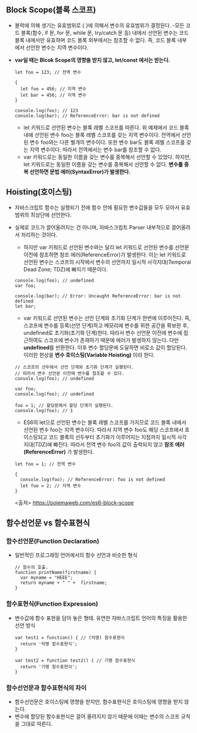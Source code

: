 ## Block Scope(블록 스코프)
- 블락에 의해 생기는 유효범위로 { }에 의해서 변수의 유효범위가 결정된다.
  -모든 코드 블록(함수, if 문, for 문, while 문, try/catch 문 등) 내에서 선언된 변수는 코드 블록 내에서만 유효하며 코드 블록 외부에서는 참조할 수 없다. 즉, 코드 블록 내부에서 선언한 변수는 지역 변수이다.
- **var일 때는 Blcok Scope의 영향을 받지 않고, let/const 에서는 받는다.**

  ```
  let foo = 123; // 전역 변수

  {
    let foo = 456; // 지역 변수
    let bar = 456; // 지역 변수
  }

  console.log(foo); // 123
  console.log(bar); // ReferenceError: bar is not defined
  ```
  - let 키워드로 선언된 변수는 블록 레벨 스코프를 따른다. 위 예제에서 코드 블록 내에 선언된 변수 foo는 블록 레벨 스코프를 갖는 지역 변수이다. 전역에서 선언된 변수 foo와는 다른 별개의 변수이다. 또한 변수 bar도 블록 레벨 스코프를 갖는 지역 변수이다. 따라서 전역에서는 변수 bar를 참조할 수 없다.
  - var 키워드로는 동일한 이름을 갖는 변수를 중복해서 선언할 수 있었다. 하지만, let 키워드로는 동일한 이름을 갖는 변수를 중복해서 선언할 수 없다. **변수를 중복 선언하면 문법 에러(SyntaxError)가 발생한다.**

## Hoisting(호이스팅)
- 자바스크립트 함수는 실행되기 전에 함수 안에 필요한 변수값들을 모두 모아서 유효 범위의 최상단에 선언한다.
- 실제로 코드가 끌어올려지는 건 아니며, 자바스크립트 Parser 내부적으로 끌어올려서 처리하는 것이다.
  - 하지만 var 키워드로 선언된 변수와는 달리 let 키워드로 선언된 변수를 선언문 이전에 참조하면 참조 에러(ReferenceError)가 발생한다. 이는 let 키워드로 선언된 변수는 스코프의 시작에서 변수의 선언까지 일시적 사각지대(Temporal Dead Zone; TDZ)에 빠지기 때문이다.
  ```
  console.log(foo); // undefined
  var foo;

  console.log(bar); // Error: Uncaught ReferenceError: bar is not defined
  let bar;
  ```

  - var 키워드로 선언된 변수는 선언 단계와 초기화 단계가 한번에 이루어진다. 즉, 스코프에 변수를 등록(선언 단계)하고 메모리에 변수를 위한 공간을 확보한 후, undefined로 초기화(초기화 단계)한다. 따라서 변수 선언문 이전에 변수에 접근하여도 스코프에 변수가 존재하기 때문에 에러가 발생하지 않는다. 다만 **undefined**를 반환한다. 이후 변수 할당문에 도달하면 비로소 값이 할당된다. 이러한 현상을 **변수 호이스팅(Variable Hoisting)** 이라 한다.
  ```
  // 스코프의 선두에서 선언 단계와 초기화 단계가 실행된다.
  // 따라서 변수 선언문 이전에 변수를 참조할 수 있다.
  console.log(foo); // undefined

  var foo;
  console.log(foo); // undefined

  foo = 1; // 할당문에서 할당 단계가 실행된다.
  console.log(foo); // 1
  ```

  - ES6의 let으로 선언된 변수는 블록 레벨 스코프를 가지므로 코드 블록 내에서 선언된 변수 foo는 지역 변수이다. 따라서 지역 변수 foo도 해당 스코프에서 호이스팅되고 코드 블록의 선두부터 초기화가 이루어지는 지점까지 일시적 사각지대(TDZ)에 빠진다. 따라서 전역 변수 foo의 값이 출력되지 않고 **참조 에러(ReferenceError)** 가 발생한다.
  ```
  let foo = 1; // 전역 변수

  {
    console.log(foo); // ReferenceError: foo is not defined
    let foo = 2; // 지역 변수
  }
  ```
  <출처> https://poiemaweb.com/es6-block-scope

## 함수선언문 vs 함수표현식

### 함수선언문(Function Declaration)
- 일반적인 프로그래밍 언어에서의 함수 선언과 비슷한 형식
  ```
  // 함수의 호출.
  function printName(firstname) {
    var myname = "HEEE";
    return myname + " " +  firstname;
  }
  ```

### 함수표현식(Function Expression)
- 변수값에 함수 표현을 담아 놓은 형태. 유연한 자바스크립트 언어의 특징을 활용한 선언 방식
  ```
  var test1 = function() { // (익명) 함수표현식
    return '익명 함수표현식';
  }

  var test2 = function test2() { // 기명 함수표현식 
    return '기명 함수표현식';
  }
  ```

### 함수선언문과 함수표현식의 차이 
- 함수선언문은 호이스팅에 영향을 받지만, 함수표현식은 호이스팅에 영향을 받지 않는다.
- 변수에 할당된 함수표현식은 끌어 올려지지 않기 때문에 이때는 변수의 스코프 규칙을 그대로 따른다.



